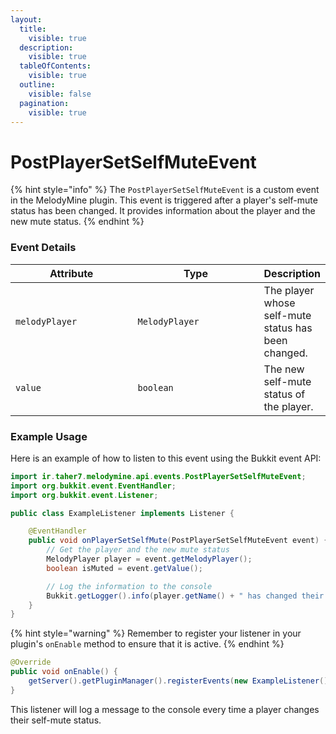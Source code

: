 ```yaml
---
layout:
  title:
    visible: true
  description:
    visible: true
  tableOfContents:
    visible: true
  outline:
    visible: false
  pagination:
    visible: true
---
```


# PostPlayerSetSelfMuteEvent

{% hint style="info" %}
The `PostPlayerSetSelfMuteEvent` is a custom event in the MelodyMine plugin. This event is triggered after a player's self-mute status has been changed. It provides information about the player and the new mute status.
{% endhint %}

### Event Details

<table><thead><tr><th width="197">Attribute</th><th width="205">Type</th><th>Description</th></tr></thead><tbody><tr><td><code>melodyPlayer</code></td><td><code>MelodyPlayer</code></td><td>The player whose self-mute status has been changed.</td></tr><tr><td><code>value</code></td><td><code>boolean</code></td><td>The new self-mute status of the player.</td></tr></tbody></table>

### Example Usage

Here is an example of how to listen to this event using the Bukkit event API:

```java
import ir.taher7.melodymine.api.events.PostPlayerSetSelfMuteEvent;
import org.bukkit.event.EventHandler;
import org.bukkit.event.Listener;

public class ExampleListener implements Listener {

    @EventHandler
    public void onPlayerSetSelfMute(PostPlayerSetSelfMuteEvent event) {
        // Get the player and the new mute status
        MelodyPlayer player = event.getMelodyPlayer();
        boolean isMuted = event.getValue();

        // Log the information to the console
        Bukkit.getLogger().info(player.getName() + " has changed their self-mute status to: " + isMuted);
    }
}
```

{% hint style="warning" %}
Remember to register your listener in your plugin's `onEnable` method to ensure that it is active.
{% endhint %}

```java
@Override
public void onEnable() {
    getServer().getPluginManager().registerEvents(new ExampleListener(), this);
}
```

This listener will log a message to the console every time a player changes their self-mute status.
